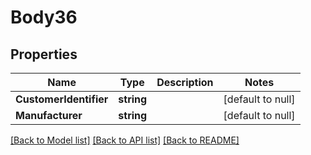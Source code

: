# Body36

## Properties
Name | Type | Description | Notes
------------ | ------------- | ------------- | -------------
**CustomerIdentifier** | **string** |  | [default to null]
**Manufacturer** | **string** |  | [default to null]

[[Back to Model list]](../README.md#documentation-for-models) [[Back to API list]](../README.md#documentation-for-api-endpoints) [[Back to README]](../README.md)


